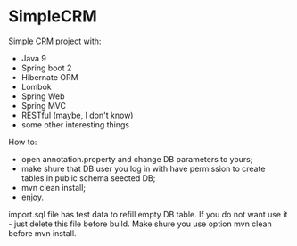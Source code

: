 # SimpleCRM

Simple CRM project with:

- Java 9
- Spring boot 2
- Hibernate ORM
- Lombok
- Spring Web
- Spring MVC
- RESTful (maybe, I don't know) 
- some other interesting things

How to:
  - open annotation.property and change DB parameters to yours;
  - make shure that DB user you log in with have permission to create tables in public schema seected DB;
  - mvn clean install;
  - enjoy.

import.sql file has test data to refill empty DB table. If you do not want use it - just delete this file before build.
Make shure you use option mvn clean before mvn install.
